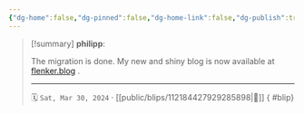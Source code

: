 ```yaml
---
{"dg-home":false,"dg-pinned":false,"dg-home-link":false,"dg-publish":true,"type":"blip","disabled rules":["yaml-title","yaml-title-alias","file-name-heading"],"title":"philipp on mastodon @ 2024-03-30","created-date":"2024-03-30T11:35:21","id":112184427929285900,"updated-date":"2025-05-02T08:50:44","dg-path":"blips/112184427929285898.md","permalink":"/blips/112184427929285898/","dgPassFrontmatter":true}
---
```


> [!summary] **philipp**:
>
> The migration is done. My new and shiny blog is now available at [flenker.blog](https://flenker.blog) .
> - - -
>
> 🗓️ `Sat, Mar 30, 2024` · [[public/blips/112184427929285898\|🔗]]
{ #blip}

